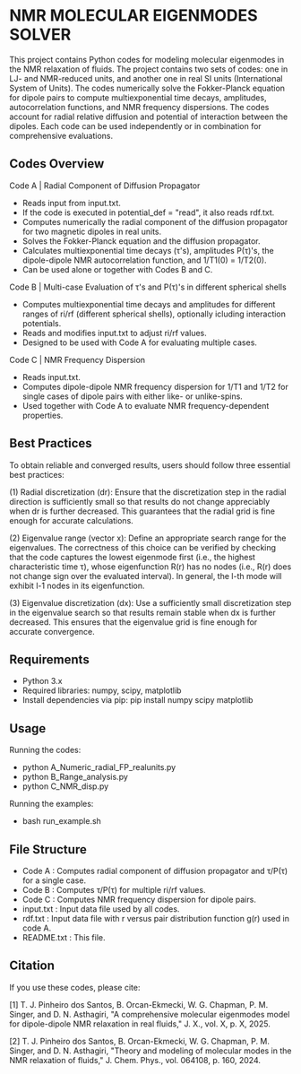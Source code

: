 NMR MOLECULAR EIGENMODES SOLVER
================================

This project contains Python codes for modeling molecular eigenmodes in the NMR relaxation of fluids.
The project contains two sets of codes: one in LJ- and NMR-reduced units, and another one in real SI units (International System of Units).
The codes numerically solve the Fokker-Planck equation for dipole pairs to compute multiexponential
time decays, amplitudes, autocorrelation functions, and NMR frequency dispersions.
The codes account for radial relative diffusion and potential of interaction between the dipoles.
Each code can be used independently or in combination for comprehensive evaluations.


Codes Overview
--------------

Code A | Radial Component of Diffusion Propagator
- Reads input from input.txt.
- If the code is executed in potential_def = "read", it also reads rdf.txt.
- Computes numerically the radial component of the diffusion propagator for two magnetic dipoles in real units.
- Solves the Fokker-Planck equation and the diffusion propagator.
- Calculates multiexponential time decays (τ's), amplitudes P(τ)'s, the dipole-dipole NMR
  autocorrelation function, and 1/T1(0) = 1/T2(0).
- Can be used alone or together with Codes B and C.

Code B | Multi-case Evaluation of τ's and P(τ)'s in different spherical shells
- Computes multiexponential time decays and amplitudes for different ranges of ri/rf (different spherical shells), optionally icluding interaction potentials.
- Reads and modifies input.txt to adjust ri/rf values.
- Designed to be used with Code A for evaluating multiple cases.

Code C | NMR Frequency Dispersion
- Reads input.txt.
- Computes dipole-dipole NMR frequency dispersion for 1/T1 and 1/T2 for single cases of dipole
  pairs with either like- or unlike-spins.
- Used together with Code A to evaluate NMR frequency-dependent properties.


Best Practices
--------------

To obtain reliable and converged results, users should follow three essential best practices:

(1) Radial discretization (dr): Ensure that the discretization step in the radial direction is sufficiently small so that results do not change appreciably when dr is further decreased. This guarantees that the radial grid is fine enough for accurate calculations.

(2) Eigenvalue range (vector x): Define an appropriate search range for the eigenvalues. The correctness of this choice can be verified by checking that the code captures the lowest eigenmode first (i.e., the highest characteristic time τ), whose eigenfunction R(r) has no nodes (i.e., R(r) does not change sign over the evaluated interval). In general, the l-th mode will exhibit l-1 nodes in its eigenfunction.

(3) Eigenvalue discretization (dx): Use a sufficiently small discretization step in the eigenvalue search so that results remain stable when dx is further decreased. This ensures that the eigenvalue grid is fine enough for accurate convergence.


Requirements
------------

- Python 3.x
- Required libraries: numpy, scipy, matplotlib
- Install dependencies via pip: pip install numpy scipy matplotlib


Usage
-----

Running the codes:
- python A_Numeric_radial_FP_realunits.py
- python B_Range_analysis.py
- python C_NMR_disp.py

Running the examples:
- bash run_example.sh


File Structure
--------------

- Code A      : Computes radial component of diffusion propagator and τ/P(τ) for a single case.
- Code B      : Computes τ/P(τ) for multiple ri/rf values.
- Code C      : Computes NMR frequency dispersion for dipole pairs.
- input.txt   : Input data file used by all codes.
- rdf.txt     : Input data file with r versus pair distribution function g(r) used in code A.
- README.txt  : This file.


Citation
--------

If you use these codes, please cite:

[1] T. J. Pinheiro dos Santos, B. Orcan-Ekmecki, W. G. Chapman, P. M. Singer, and D. N. Asthagiri,
"A comprehensive molecular eigenmodes model for dipole-dipole NMR relaxation in real fluids," J. X., vol. X, p. X, 2025.

[2] T. J. Pinheiro dos Santos, B. Orcan-Ekmecki, W. G. Chapman, P. M. Singer, and D. N. Asthagiri,
"Theory and modeling of molecular modes in the NMR relaxation of fluids," J. Chem. Phys., vol. 064108, p. 160, 2024.
